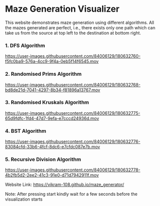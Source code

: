 # Maze Generation Visualizer

This website demonstrates maze generation using different algorithms. All the mazes generated are perfect, i.e., there exists only one path which can take us from the source at top left to the destination at bottom right.

### 1. DFS Algorithm


https://user-images.githubusercontent.com/84006129/180632760-f5fc0ba9-576a-4cc9-9f4a-0eb5f14f6545.mov


### 2. Randomised Prims Algorithm


https://user-images.githubusercontent.com/84006129/180632768-bd8de21d-7041-4297-8b34-f81896a13767.mov


### 3. Randomised Kruskals Algorithm


https://user-images.githubusercontent.com/84006129/180632775-65d9fdfc-1fd4-47d7-9efa-e7cccd24936d.mov


### 4. BST Algorithm


https://user-images.githubusercontent.com/84006129/180632776-83084cfd-33b6-4fcf-8dc6-e7cfdc087e7b.mov


### 5. Recursive Division Algorithm


https://user-images.githubusercontent.com/84006129/180632778-4b2fb5d2-2ee2-41c3-91e0-d71d7942911f.mov

Website Link: https://vikram-108.github.io/maze_generator/

Note: After pressing start kindly wait for a few seconds before the visualization starts
